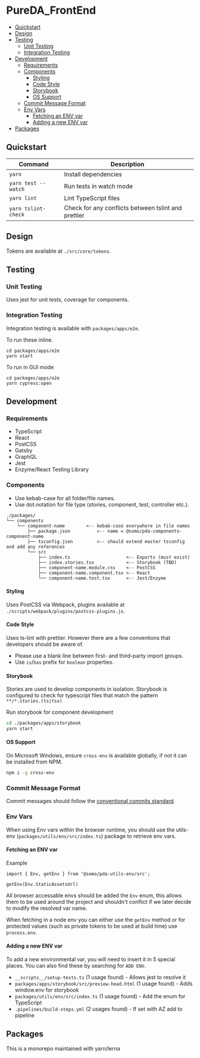 # PureDA_FrontEnd

<!-- START doctoc generated TOC please keep comment here to allow auto update -->
<!-- DON'T EDIT THIS SECTION, INSTEAD RE-RUN doctoc TO UPDATE -->

- [Quickstart](#quickstart)
- [Design](#design)
- [Testing](#testing)
  - [Unit Testing](#unit-testing)
  - [Integration Testing](#integration-testing)
- [Development](#development)
  - [Requirements](#requirements)
  - [Components](#components)
    - [Styling](#styling)
    - [Code Style](#code-style)
    - [Storybook](#storybook)
    - [OS Support](#os-support)
  - [Commit Message Format](#commit-message-format)
  - [Env Vars](#env-vars)
    - [Fetching an ENV var](#fetching-an-env-var)
    - [Adding a new ENV var](#adding-a-new-env-var)
- [Packages](#packages)

<!-- END doctoc generated TOC please keep comment here to allow auto update -->

## Quickstart

| Command             | Description                                         |
| ------------------- | --------------------------------------------------- |
| `yarn`              | Install dependencies                                |
| `yarn test --watch` | Run tests in watch mode                             |
| `yarn lint`         | Lint TypeScript files                               |
| `yarn tslint-check` | Check for any conflicts between tslint and prettier |

## Design

Tokens are available at `./src/core/tokens`.

## Testing

### Unit Testing

Uses jest for unit tests, coverage for components.

### Integration Testing

Integration testing is available with `packages/apps/e2e`.

To run these inline.

```
cd packages/apps/e2e
yarn start
```

To run in GUI mode

```
cd packages/apps/e2e
yarn cypress:open
```

## Development

### Requirements

- TypeScript
- React
- PostCSS
- Gatsby
- GraphQL
- Jest
- Enzyme/React Testing Library

### Components

- Use kebab-case for all folder/file names.
- Use dot.notation for file type (stories, component, test, controller etc.).

```
./packages/
└── components
    └── component-name        <-- kebab-case everywhere in file names
        ├── package.json          <-- name = @somo/pda-components-component-name
        ├── tsconfig.json         <-- should extend master tsconfig and add any references
        └── src
            ├── index.ts                     <-- Exports (must exist)
            ├── index.stories.tsx            <-- Storybook (TBD)
            ├── component-name.module.css    <-- PostCSS
            ├── component-name.component.tsx <-- React
            └── component-name.test.tsx      <-- Jest/Enzyme
```

#### Styling

Uses PostCSS via Webpack, plugins available at `./scripts/webpack/plugins/postcss-plugins.js`.

#### Code Style

Uses ts-lint with prettier. However there are a few conventions that developers should be aware of.

- Please use a blank line between first- and third-party import groups.
- Use `is`/`has` prefix for `boolean` properties.

#### Storybook

Stories are used to develop components in isolation.
Storybook is configured to check for typescript files that match the pattern `**/*.stories.(ts|tsx)`

Run storybook for component development

```bash
cd ./packages/apps/storybook
yarn start

```

#### OS Support

On Microsoft Windows, ensure `cross-env` is available globally, if not it can be installed from NPM.

```bash
npm i -g cross-env
```

### Commit Message Format

Commit messages should follow the [conventional commits standard](https://www.conventionalcommits.org/en/v1.0.0-beta.3/).

### Env Vars

When using Env vars within the browser runtime, you should use the utils-env (`packages/utils/env/src/index.ts`) package to retrieve env vars.

#### Fetching an ENV var

Example

```ecmascript 6
import { Env, getEnv } from '@somo/pda-utils-env/src';

getEnv(Env.StaticAssetsUrl)
```

All browser accessable envs should be added the `Env` enum, this allows them to be used around the project and shouldn't
conflict if we later decide to modify the resolved var name.

When fetching in a node env you can either use the `getEnv` method or for protected values (such as private tokens to be used at build time) use `process.env`.

#### Adding a new ENV var

To add a new environmental var, you will need to insert it in 5 special places. You can also find these by searching for `ADD ENV`.

- `__scripts__/setup-tests.ts` (1 usage found) - Allows jest to resolve it
- `packages/apps/storybook/src/preview-head.html` (1 usage found) - Adds window.env for storybook
- `packages/utils/env/src/index.ts` (1 usage found) - Add the enum for TypeScript
- `.pipelines/build-steps.yml` (2 usages found) - If set with AZ add to pipeline

## Packages

This is a monorepo maintained with yarn/lerna

